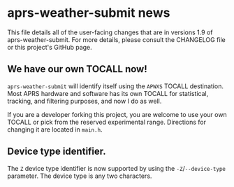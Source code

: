 # aprs-weather-submit news

This file details all of the user-facing changes that are in versions 1.9 of aprs-weather-submit. For more details, please consult the CHANGELOG file or this project's GitHub page.

## We have our own TOCALL now!
`aprs-weather-submit` will identify itself using the `APWXS` TOCALL destination.  Most APRS hardware and software has its own TOCALL for statistical, tracking, and filtering purposes, and now I do as well.

If you are a developer forking this project, you are welcome to use your own TOCALL or pick from the reserved experimental range.  Directions for changing it are located in `main.h`.

## Device type identifier.
The `Z` device type identifier is now supported by using the `-Z`/`--device-type` parameter.  The device type is any two characters.

